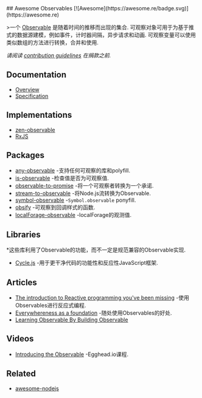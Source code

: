 <div class="github-widget" data-repo="sindresorhus/awesome-observables"></div>
<script async src="https://pagead2.googlesyndication.com/pagead/js/adsbygoogle.js"></script><ins class="adsbygoogle" style="display:block" data-ad-client="ca-pub-6890694312814945" data-ad-slot="5473692530" data-ad-format="auto"  data-full-width-responsive="true"></ins>
## Awesome Observables [![Awesome](https://awesome.re/badge.svg)](https://awesome.re)

&gt;一个 [Observable](https://github.com/zenparsing/es-observable)  是随着时间的推移而出现的集合.  可观察对象可用于为基于推式的数据源建模，例如事件，计时器间隔，异步请求和动画.  可观察变量可以使用类似数组的方法进行转换，合并和使用.

*请阅读 [contribution guidelines](https://github.com/sindresorhus/awesome-observables/blob/master/contributing.md) 在捐款之前.*



## Documentation

- [Overview](https://github.com/tc39/proposal-observable)
- [Specification](https://tc39.github.io/proposal-observable/)

## Implementations

- [zen-observable](https://github.com/zenparsing/zen-observable)
- [RxJS](https://github.com/ReactiveX/RxJS)

## Packages

- [any-observable](https://github.com/sindresorhus/any-observable) -支持任何可观察的库和polyfill.
- [is-observable](https://github.com/sindresorhus/is-observable) -检查值是否为可观察值.
- [observable-to-promise](https://github.com/sindresorhus/observable-to-promise) -将一个可观察者转换为一个承诺.
- [stream-to-observable](https://github.com/jamestalmage/stream-to-observable) -将Node.js流转换为Observable.
- [symbol-observable](https://github.com/blesh/symbol-observable) -`Symbol.observable` ponyfill.
- [obsify](https://github.com/samverschueren/obsify) -可观察到回调样式的函数.
- [localForage-observable](https://github.com/thgreasi/localForage-observable) -localForage的观测值.

## Libraries

*这些库利用了Observable的功能，而不一定是规范兼容的Observable实现.

- [Cycle.js](http://cycle.js.org) -用于更干净代码的功能性和反应性JavaScript框架.

## Articles

- [The introduction to Reactive programming you've been missing](https://gist.github.com/staltz/868e7e9bc2a7b8c1f754) -使用Observables进行反应式编程.
- [Everywhereness as a foundation](http://staltz.com/everywhereness-as-a-foundation.html) -随处使用Observables的好处.
- [Learning Observable By Building Observable](https://medium.com/@benlesh/learning-observable-by-building-observable-d5da57405d87)

## Videos

- [Introducing the Observable](https://egghead.io/lessons/javascript-introducing-the-observable) -Egghead.io课程.

## Related

- [awesome-nodejs](https://github.com/sindresorhus/awesome-nodejs)
